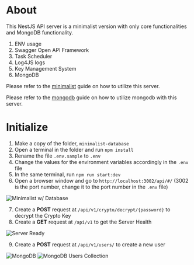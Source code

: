 # About

This NestJS API server is a minimalist version with only core functionalities and MongoDB functionality.

1. ENV usage
2. Swagger Open API Framework
3. Task Scheduler
4. Log4JS logs
5. Key Management System
6. MongoDB

Please refer to the [minimalist](guides/minimalist.md) guide on how to utilize this server.

Please refer to the [mongodb](guides/mongodb.md) guide on how to utilize mongodb with this server.

# Initialize

1. Make a copy of the folder, `minimalist-database`
2. Open a terminal in the folder and run `npm install`
3. Rename the file `.env.sample` to `.env`
4. Change the values for the environment variables accordingly in the `.env` file
5. In the same terminal, run `npm run start:dev`
6. Open a browser window and go to `http://localhost:3002/api/#/` (3002 is the port number, change it to the port number in the `.env` file)

![Minimalist w/ Database](https://github.com/jedtravis/bare-bone-server/blob/master/images/minimalist-database.png)

7. Create a **POST** request at `/api/v1/crypto/decrypt/{password}` to decrypt the Crypto Key
8. Create a **GET** request at `/api/v1` to get the Server Health

![Server Ready](https://github.com/jedtravis/bare-bone-server/blob/master/images/minimalist-database-server-ready.png)

9. Create a **POST** request at `/api/v1/users/` to create a new user

![MongoDB](https://github.com/jedtravis/bare-bone-server/blob/master/images/minimalist-database-mongodb.png)
![MongoDB Users Collection](https://github.com/jedtravis/bare-bone-server/blob/master/images/minimalist-database-mongodb-users.png)
